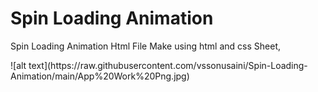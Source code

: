 <h1>Spin Loading Animation</h1>
<p>Spin Loading Animation Html File Make using html and css Sheet,</p>
![alt text](https://raw.githubusercontent.com/vssonusaini/Spin-Loading-Animation/main/App%20Work%20Png.jpg)
